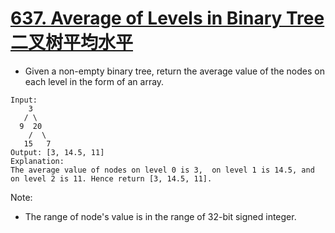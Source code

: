 # [637. Average of Levels in Binary Tree 二叉树平均水平](https://leetcode.com/problems/average-of-levels-in-binary-tree/)
* Given a non-empty binary tree, return the average value of the nodes on each level in the form of an array.
```text
Input:
    3
   / \
  9  20
    /  \
   15   7
Output: [3, 14.5, 11]
Explanation:
The average value of nodes on level 0 is 3,  on level 1 is 14.5, and on level 2 is 11. Hence return [3, 14.5, 11].
```
Note:
* The range of node's value is in the range of 32-bit signed integer.